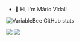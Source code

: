 - 👋 Hi, I’m Mário Vidal!


![VariableBee GitHub stats](https://github-readme-stats.vercel.app/api?username=amjvidal&show_icons=true&theme=gotham)



<div>
<a href="https://instagram.com/amvidal_" target="_blank"><img loading="lazy" src="https://img.shields.io/badge/-Instagram-%23E4405F?style=for-the-badge&logo=instagram&logoColor=white" target="_blank"></a>
<a href = "mailto:antoniomariojesus123@gmail.com"><img loading="lazy" src="https://img.shields.io/badge/Gmail-D14836?style=for-the-badge&logo=gmail&logoColor=white" target="_blank"></a>
</div>
